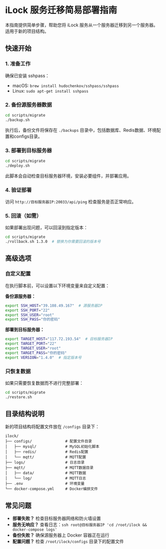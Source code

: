 # iLock 服务迁移简易部署指南

本指南提供简单步骤，帮助您将 iLock 服务从一个服务器迁移到另一个服务器。适用于新的项目结构。

## 快速开始

### 1. 准备工作

确保已安装 sshpass：
- macOS: `brew install hudochenkov/sshpass/sshpass`
- Linux: `sudo apt-get install sshpass`

### 2. 备份源服务器数据

```bash
cd scripts/migrate
./backup.sh
```

执行后，备份文件将保存在 `./backups` 目录中，包括数据库、Redis数据、环境配置和configs目录。

### 3. 部署到目标服务器

```bash
cd scripts/migrate
./deploy.sh
```

此脚本会自动检查目标服务器环境，安装必要组件，并部署应用。

### 4. 验证部署

访问 `http://目标服务器IP:20033/api/ping` 检查服务是否正常响应。

### 5. 回滚（如需）

如果部署出现问题，可以回滚到指定版本：

```bash
cd scripts/migrate
./rollback.sh 1.3.0  # 替换为你需要回滚的版本号
```

## 高级选项

### 自定义配置

在执行脚本前，可以设置以下环境变量来自定义配置：

**备份源服务器：**
```bash
export SSH_HOST="39.108.49.167"  # 源服务器IP
export SSH_PORT="22"
export SSH_USER="root"
export SSH_PASS="你的密码"
```

**部署到目标服务器：**
```bash
export TARGET_HOST="117.72.193.54"  # 目标服务器IP
export TARGET_PORT="22"
export TARGET_USER="root"
export TARGET_PASS="你的密码"
export VERSION="1.4.0"  # 指定版本号
```

### 只恢复数据

如果只需要恢复数据而不进行完整部署：

```bash
cd scripts/migrate
./restore.sh
```

## 目录结构说明

新的项目结构将配置文件放在 `/configs` 目录下：

```
ilock/
├── configs/               # 配置文件目录
│   ├── mysql/             # MySQL初始化脚本
│   ├── redis/             # Redis配置
│   └── mqtt/              # MQTT配置
├── logs/                  # 日志目录
├── mqtt/                  # MQTT数据目录
│   ├── data/              # MQTT数据
│   └── log/               # MQTT日志
├── .env                   # 环境变量
└── docker-compose.yml     # Docker编排文件
```

## 常见问题

- **部署失败？** 检查目标服务器网络和防火墙设置
- **服务无响应？** 查看日志：`ssh root@目标服务器IP 'cd /root/ilock && docker-compose logs'`
- **备份失败？** 确保源服务器上 Docker 容器正在运行
- **配置问题？** 检查 `/root/ilock/configs` 目录下的配置文件 